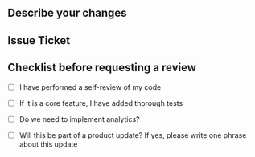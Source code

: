 
## Describe your changes

<!-- Provide a brief description of the changes introduced by this pull request -->

## Issue Ticket

<!-- Mention the associated issue ticket number and link -->

## Checklist before requesting a review

- [ ] I have performed a self-review of my code
- [ ] If it is a core feature, I have added thorough tests
- [ ] Do we need to implement analytics?
- [ ] Will this be part of a product update? If yes, please write one phrase about this update

